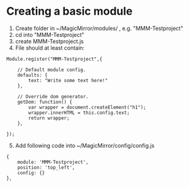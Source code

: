 # Creating a basic module 

1. Create folder in ~/MagicMirror/modules/ , e.g. "MMM-Testproject"
2. cd into "MMM-Testproject"
3. create MMM-Testproject.js
4. File should at least contain:
```
Module.register("MMM-Testproject",{

    // Default module config.
    defaults: {
        text: "Write some text here!"
    },

    // Override dom generator.
    getDom: function() {
        var wrapper = document.createElement("h1");
        wrapper.innerHTML = this.config.text;
        return wrapper;
    },

});
```
5. Add following code into ~/MagicMirror/config/config.js
```
{   
    module: 'MMM-Testproject',
    position: 'top_left',
    config: {}
}, 
```

